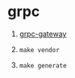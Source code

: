 # grpc

1. [grpc-gateway](https://github.com/grpc-ecosystem/grpc-gateway/tree/main)

1. `make vendor`
1. `make generate`
